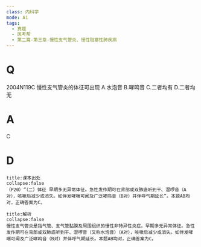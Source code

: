 ```yaml
---
class: 内科学
mode: A1
tags:
  - 真题
  - 医考帮
  - 第二篇-第三章-慢性支气管炎、慢性阻塞性肺疾病
---
```


# Q
2004N119C 慢性支气管炎的体征可出现
A.水泡音
B.哮鸣音
C.二者均有
D.二者均无

# A
C
# D
```ad-note
title:课本出处
collapse:false
（P20）“（二）体征 早期多无异常体征。急性发作期可在背部或双肺底听到干、湿啰音（A对），咳嗽后减少或消失。如伴发哮喘可闻及广泛哮鸣音（B对）并伴呼气期延长”。本题AB均对，正确答案为C。
```

```ad-summary
title:解析
collapse:false
慢性支气管炎是指气管、支气管黏膜及周围组织的慢性非特异性炎症。早期多无异常体征。急性发作期可在背部或双肺底听到干、湿啰音（又称水泡音）（A对），咳嗽后减少或消失。如伴发哮喘可闻及广泛哮鸣音（B对）并伴呼气期延长。本题AB均对，正确答案为C。
```

